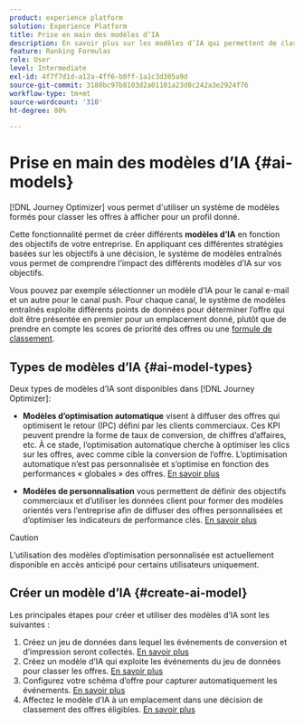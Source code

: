```yaml
---
product: experience platform
solution: Experience Platform
title: Prise en main des modèles d’IA
description: En savoir plus sur les modèles d’IA qui permettent de classer les offres
feature: Ranking Formulas
role: User
level: Intermediate
exl-id: 4f7f7d1d-a12a-4ff6-b0ff-1a1c3d305a9d
source-git-commit: 3188bc97b8103d2a01101a23d8c242a3e2924f76
workflow-type: tm+mt
source-wordcount: '310'
ht-degree: 80%

---
```


# Prise en main des modèles d’IA {#ai-models}

[!DNL Journey Optimizer] vous permet d&#39;utiliser un système de modèles formés pour classer les offres à afficher pour un profil donné.

Cette fonctionnalité permet de créer différents **modèles d’IA** en fonction des objectifs de votre entreprise. En appliquant ces différentes stratégies basées sur les objectifs à une décision, le système de modèles entraînés vous permet de comprendre l’impact des différents modèles d’IA sur vos objectifs.

Vous pouvez par exemple sélectionner un modèle d’IA pour le canal e-mail et un autre pour le canal push. Pour chaque canal, le système de modèles entraînés exploite différents points de données pour déterminer l’offre qui doit être présentée en premier pour un emplacement donné, plutôt que de prendre en compte les scores de priorité des offres ou une [formule de classement](create-ranking-formulas.md).

## Types de modèles d’IA {#ai-model-types}

Deux types de modèles d’IA sont disponibles dans [!DNL Journey Optimizer]:

* **Modèles d’optimisation automatique** visent à diffuser des offres qui optimisent le retour (IPC) défini par les clients commerciaux. Ces KPI peuvent prendre la forme de taux de conversion, de chiffres dʼaffaires, etc. À ce stade, l’optimisation automatique cherche à optimiser les clics sur les offres, avec comme cible la conversion de lʼoffre. L’optimisation automatique n’est pas personnalisée et s’optimise en fonction des performances « globales » des offres. [En savoir plus](auto-optimization-model.md)

* **Modèles de personnalisation** vous permettent de définir des objectifs commerciaux et d’utiliser les données client pour former des modèles orientés vers l’entreprise afin de diffuser des offres personnalisées et d’optimiser les indicateurs de performance clés. [En savoir plus](personalized-optimization-model.md)

>[!CAUTION]
>
>L’utilisation des modèles d’optimisation personnalisée est actuellement disponible en accès anticipé pour certains utilisateurs uniquement.

## Créer un modèle d’IA {#create-ai-model}

Les principales étapes pour créer et utiliser des modèles d’IA sont les suivantes :

1. Créez un jeu de données dans lequel les événements de conversion et d’impression seront collectés. [En savoir plus](create-dataset.md)
1. Créez un modèle d’IA qui exploite les événements du jeu de données pour classer les offres. [En savoir plus](create-ranking-strategies.md)
1. Configurez votre schéma d’offre pour capturer automatiquement les événements. [En savoir plus](schema-requirement.md)
1. Affectez le modèle d’IA à un emplacement dans une décision de classement des offres éligibles. [En savoir plus](../offer-activities/configure-offer-selection.md)
